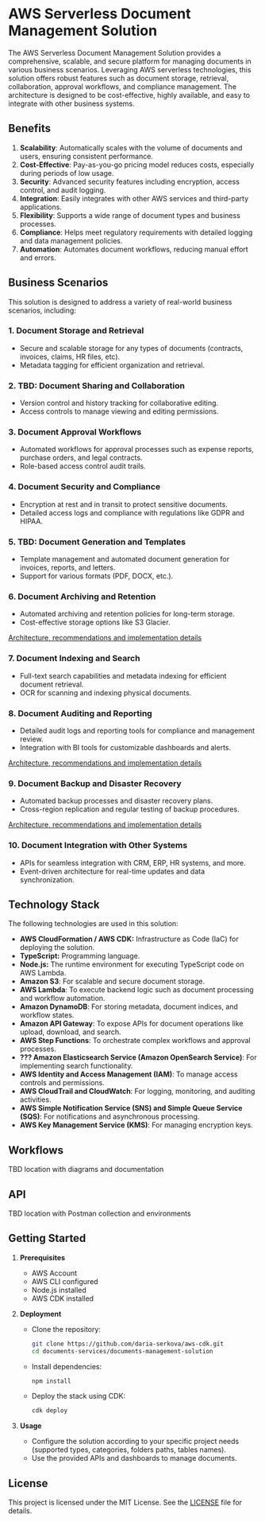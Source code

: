 # AWS Serverless Document Management Solution

The AWS Serverless Document Management Solution provides a comprehensive, scalable, and secure platform for managing documents in various business scenarios. Leveraging AWS serverless technologies, this solution offers robust features such as document storage, retrieval, collaboration, approval workflows, and compliance management. The architecture is designed to be cost-effective, highly available, and easy to integrate with other business systems.


## Benefits

1. **Scalability**: Automatically scales with the volume of documents and users, ensuring consistent performance.
2. **Cost-Effective**: Pay-as-you-go pricing model reduces costs, especially during periods of low usage.
3. **Security**: Advanced security features including encryption, access control, and audit logging.
4. **Integration**: Easily integrates with other AWS services and third-party applications.
5. **Flexibility**: Supports a wide range of document types and business processes.
6. **Compliance**: Helps meet regulatory requirements with detailed logging and data management policies.
7. **Automation**: Automates document workflows, reducing manual effort and errors.

## Business Scenarios

This solution is designed to address a variety of real-world business scenarios, including:

### 1. Document Storage and Retrieval

- Secure and scalable storage for any types of documents (contracts, invoices, claims, HR files, etc).
- Metadata tagging for efficient organization and retrieval.

### 2. TBD: Document Sharing and Collaboration

- Version control and history tracking for collaborative editing.
- Access controls to manage viewing and editing permissions.

### 3. Document Approval Workflows

- Automated workflows for approval processes such as expense reports, purchase orders, and legal contracts.
- Role-based access control audit trails.

### 4. Document Security and Compliance

- Encryption at rest and in transit to protect sensitive documents.
- Detailed access logs and compliance with regulations like GDPR and HIPAA.

### 5. TBD: Document Generation and Templates

- Template management and automated document generation for invoices, reports, and letters.
- Support for various formats (PDF, DOCX, etc.).

### 6. Document Archiving and Retention

- Automated archiving and retention policies for long-term storage.
- Cost-effective storage options like S3 Glacier.

[Architecture, recommendations and implementation details](https://github.com/daria-serkova/aws-cdk/tree/main/documents-services/documents-management-solution/architecture/document-archiving-and-retention)

### 7. Document Indexing and Search

- Full-text search capabilities and metadata indexing for efficient document retrieval.
- OCR for scanning and indexing physical documents.

### 8. Document Auditing and Reporting

- Detailed audit logs and reporting tools for compliance and management review.
- Integration with BI tools for customizable dashboards and alerts.

[Architecture, recommendations and implementation details](https://github.com/daria-serkova/aws-cdk/tree/main/documents-services/documents-management-solution/architecture/documents-audit)

### 9. Document Backup and Disaster Recovery

- Automated backup processes and disaster recovery plans.
- Cross-region replication and regular testing of backup procedures.

[Architecture, recommendations and implementation details](https://github.com/daria-serkova/aws-cdk/tree/main/documents-services/documents-management-solution/architecture/documents-backup-and-recovery)

### 10. Document Integration with Other Systems

- APIs for seamless integration with CRM, ERP, HR systems, and more.
- Event-driven architecture for real-time updates and data synchronization.

## Technology Stack

The following technologies are used in this solution:

- **AWS CloudFormation / AWS CDK:** Infrastructure as Code (IaC) for deploying the solution.
- **TypeScript:** Programming language.
- **Node.js:** The runtime environment for executing TypeScript code on AWS Lambda.
- **Amazon S3**: For scalable and secure document storage.
- **AWS Lambda**: To execute backend logic such as document processing and workflow automation.
- **Amazon DynamoDB**: For storing metadata, document indices, and workflow states.
- **Amazon API Gateway**: To expose APIs for document operations like upload, download, and search.
- **AWS Step Functions**: To orchestrate complex workflows and approval processes.
- **??? Amazon Elasticsearch Service (Amazon OpenSearch Service)**: For implementing search functionality.
- **AWS Identity and Access Management (IAM)**: To manage access controls and permissions.
- **AWS CloudTrail and CloudWatch**: For logging, monitoring, and auditing activities.
- **AWS Simple Notification Service (SNS) and Simple Queue Service (SQS)**: For notifications and asynchronous processing.
- **AWS Key Management Service (KMS)**: For managing encryption keys.


## Workflows
TBD location with diagrams and documentation

## API
TBD location with Postman collection and environments

## Getting Started

1. **Prerequisites**
   - AWS Account
   - AWS CLI configured
   - Node.js installed
   - AWS CDK installed

2. **Deployment**
   - Clone the repository:
     ```sh
     git clone https://github.com/daria-serkova/aws-cdk.git
     cd documents-services/documents-management-solution
     ```
   - Install dependencies:
     ```sh
     npm install
     ```
   - Deploy the stack using CDK:
     ```sh
     cdk deploy
     ```

3. **Usage**
   - Configure the solution according to your specific project needs (supported types, categories, folders paths, tables names).
   - Use the provided APIs and dashboards to manage documents.

## License

This project is licensed under the MIT License. See the [LICENSE](LICENSE) file for details.